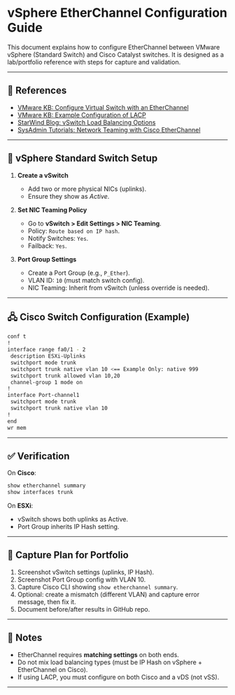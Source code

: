 # vSphere EtherChannel Configuration Guide

This document explains how to configure EtherChannel between VMware vSphere (Standard Switch) and Cisco Catalyst switches. It is designed as a lab/portfolio reference with steps for capture and validation.

---

## 📘 References
- [VMware KB: Configure Virtual Switch with an EtherChannel](https://knowledge.broadcom.com/external/article/321425)
- [VMware KB: Example Configuration of LACP](https://knowledge.broadcom.com/external/article/324490/example-configuration-of-lacp-on-vmware.html)
- [StarWind Blog: vSwitch Load Balancing Options](https://www.starwindsoftware.com/blog/esxi-vsphere-vswitch-load-balancing-options-pros-cons)
- [SysAdmin Tutorials: Network Teaming with Cisco EtherChannel](https://www.sysadmintutorials.com/tutorials/vmware-vsphere-4/vcenter4/network-teaming-with-cisco-etherchannel/)

---

## 🔧 vSphere Standard Switch Setup

1. **Create a vSwitch**
   - Add two or more physical NICs (uplinks).
   - Ensure they show as *Active*.

2. **Set NIC Teaming Policy**
   - Go to **vSwitch > Edit Settings > NIC Teaming**.
   - Policy: `Route based on IP hash`.
   - Notify Switches: `Yes`.
   - Failback: `Yes`.

3. **Port Group Settings**
   - Create a Port Group (e.g., `P_Ether`).
   - VLAN ID: `10` (must match switch config).
   - NIC Teaming: Inherit from vSwitch (unless override is needed).

---

## 🖧 Cisco Switch Configuration (Example)

```bash
conf t
!
interface range fa0/1 - 2
 description ESXi-Uplinks
 switchport mode trunk
 switchport trunk native vlan 10 <== Example Only: native 999
 switchport trunk allowed vlan 10,20
 channel-group 1 mode on
!
interface Port-channel1
 switchport mode trunk
 switchport trunk native vlan 10
!
end
wr mem
```

---

## ✅ Verification

On **Cisco**:
```bash
show etherchannel summary
show interfaces trunk
```

On **ESXi**:
- vSwitch shows both uplinks as Active.
- Port Group inherits IP Hash setting.

---

## 🎥 Capture Plan for Portfolio

1. Screenshot vSwitch settings (uplinks, IP Hash).
2. Screenshot Port Group config with VLAN 10.
3. Capture Cisco CLI showing `show etherchannel summary`.
4. Optional: create a mismatch (different VLAN) and capture error message, then fix it.
5. Document before/after results in GitHub repo.

---

## 📌 Notes
- EtherChannel requires **matching settings** on both ends.
- Do not mix load balancing types (must be IP Hash on vSphere + EtherChannel on Cisco).
- If using LACP, you must configure on both Cisco and a vDS (not vSS).

---
